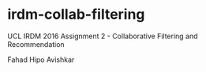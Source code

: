 # irdm-collab-filtering
UCL IRDM 2016 Assignment 2 - Collaborative Filtering and Recommendation

Fahad 
Hipo
Avishkar
